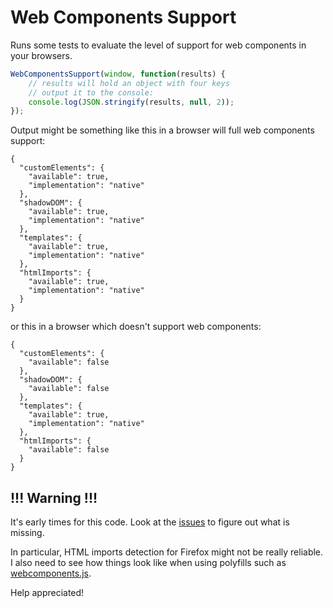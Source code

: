 # Web Components Support

Runs some tests to evaluate the level of support for web components in your browsers.

```javascript
WebComponentsSupport(window, function(results) {
	// results will hold an object with four keys
	// output it to the console:
	console.log(JSON.stringify(results, null, 2));
});
```

Output might be something like this in a browser will full web components support:

```
{
  "customElements": {
    "available": true,
    "implementation": "native"
  },
  "shadowDOM": {
    "available": true,
    "implementation": "native"
  },
  "templates": {
    "available": true,
    "implementation": "native"
  },
  "htmlImports": {
    "available": true,
    "implementation": "native"
  }
}
```

or this in a browser which doesn't support web components:

```
{
  "customElements": {
    "available": false
  },
  "shadowDOM": {
    "available": false
  },
  "templates": {
    "available": true,
    "implementation": "native"
  },
  "htmlImports": {
    "available": false
  }
}
```

## !!! Warning !!!

It's early times for this code. Look at the [issues](https://github.com/sole/WebComponentsSupport/issues) to figure out what is missing.

In particular, HTML imports detection for Firefox might not be really reliable. I also need to see how things look like when using polyfills such as [webcomponents.js](https://github.com/WebComponents/webcomponentsjs).

Help appreciated!
